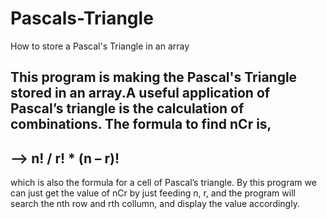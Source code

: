 # Pascals-Triangle
How to store a Pascal's Triangle in an array 

This program is making the Pascal's Triangle stored in an array.A useful application of Pascal’s triangle is the calculation of combinations. 
The formula to find nCr is, 
-----------------------------
--> n! / r! * (n – r)! 
-----------------------------
which is also the formula for a cell of Pascal’s triangle.
By this program we can just get the value of nCr by just feeding n, r, and the program will search the nth row and rth collumn, and display the value accordingly.   





